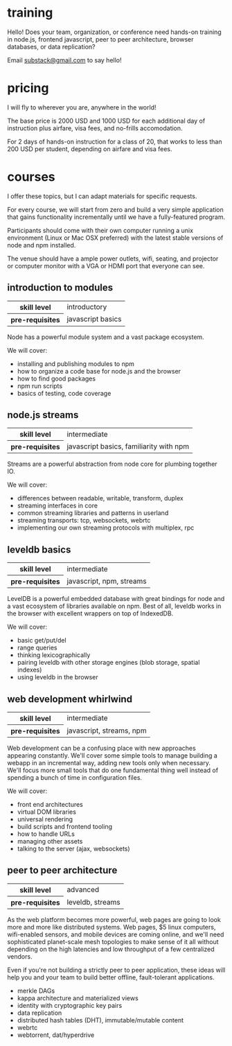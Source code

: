 # training

Hello! Does your team, organization, or conference need hands-on training in
node.js, frontend javascript, peer to peer architecture, browser databases, or
data replication?

Email substack@gmail.com to say hello!

# pricing

I will fly to wherever you are, anywhere in the world!

The base price is 2000 USD and 1000 USD for each additional day of
instruction plus airfare, visa fees, and no-frills accomodation.

For 2 days of hands-on instruction for a class of 20, that works to less than
200 USD per student, depending on airfare and visa fees.

# courses

I offer these topics, but I can adapt materials for specific requests.

For every course, we will start from zero and build a very simple application
that gains functionality incrementally until we have a fully-featured program.

Participants should come with their own computer running a unix environment
(Linux or Mac OSX preferred) with the latest stable versions of node and npm
installed.

The venue should have a ample power outlets, wifi, seating, and projector or
computer monitor with a VGA or HDMI port that everyone can see.

## introduction to modules

<table>
  <tr>
    <th>skill level</th>
    <td>introductory</td>
  </tr>
  <tr>
    <th>pre-requisites</th>
    <td>javascript basics</td>
  </tr>
</table>

Node has a powerful module system and a vast package ecosystem.

We will cover:

* installing and publishing modules to npm
* how to organize a code base for node.js and the browser
* how to find good packages
* npm run scripts
* basics of testing, code coverage

## node.js streams

<table>
  <tr>
    <th>skill level</th>
    <td>intermediate</td>
  </tr>
  <tr>
    <th>pre-requisites</th>
    <td>javascript basics, familiarity with npm</td>
  </tr>
</table>

Streams are a powerful abstraction from node core for plumbing together IO.

We will cover:

* differences between readable, writable, transform, duplex
* streaming interfaces in core
* common streaming libraries and patterns in userland
* streaming transports: tcp, websockets, webrtc
* implementing our own streaming protocols with multiplex, rpc

## leveldb basics

<table>
  <tr>
    <th>skill level</th>
    <td>intermediate</td>
  </tr>
  <tr>
    <th>pre-requisites</th>
    <td>javascript, npm, streams</td>
  </tr>
</table>

LevelDB is a powerful embedded database with great bindings for node and a vast
ecosystem of libraries available on npm. Best of all, leveldb works in the
browser with excellent wrappers on top of IndexedDB.

We will cover:

* basic get/put/del
* range queries
* thinking lexicographically
* pairing leveldb with other storage engines (blob storage, spatial indexes)
* using leveldb in the browser

## web development whirlwind

<table>
  <tr>
    <th>skill level</th>
    <td>intermediate</td>
  </tr>
  <tr>
    <th>pre-requisites</th>
    <td>javascript, streams, npm</td>
  </tr>
</table>

Web development can be a confusing place with new approaches appearing
constantly. We'll cover some simple tools to manage building a webapp in an
incremental way, adding new tools only when necessary. We'll focus more small
tools that do one fundamental thing well instead of spending a bunch of time in
configuration files.

We will cover:

* front end architectures
* virtual DOM libraries
* universal rendering
* build scripts and frontend tooling
* how to handle URLs
* managing other assets
* talking to the server (ajax, websockets)

## peer to peer architecture

<table>
  <tr>
    <th>skill level</th>
    <td>advanced</td>
  </tr>
  <tr>
    <th>pre-requisites</th>
    <td>leveldb, streams</td>
  </tr>
</table>

As the web platform becomes more powerful, web pages are going to look more and
more like distributed systems. Web pages, $5 linux computers, wifi-enabled sensors, and
mobile devices are coming online, and we'll need sophisticated planet-scale mesh
topologies to make sense of it all without depending on the high latencies and
low throughput of a few centralized vendors.

Even if you're not building a strictly peer to peer application, these ideas
will help you and your team to build better offline, fault-tolerant
applications.

* merkle DAGs
* kappa architecture and materialized views
* identity with cryptographic key pairs
* data replication
* distributed hash tables (DHT), immutable/mutable content
* webrtc
* webtorrent, dat/hyperdrive
